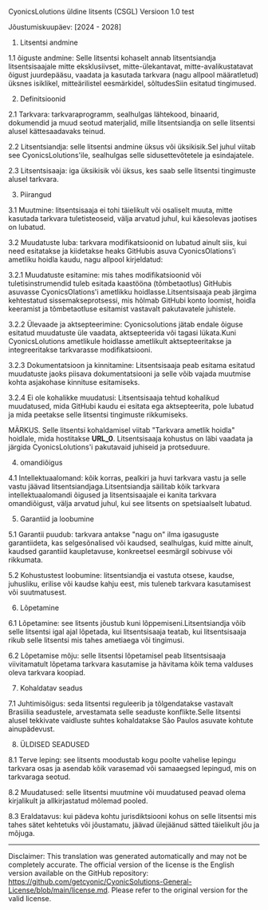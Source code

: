 CyonicsLolutions üldine litsents (CSGL)
Versioon 1.0 test

Jõustumiskuupäev: [2024 - 2028]

1. Litsentsi andmine

1.1 õiguste andmine: Selle litsentsi kohaselt annab litsentsiandja litsentsisaajale mitte eksklusiivset, mitte-ülekantavat, mitte-avalikustatavat õigust juurdepääsu, vaadata ja kasutada tarkvara (nagu allpool määratletud) üksnes isiklikel, mitteärilistel eesmärkidel, sõltudesSiin esitatud tingimused.

2. Definitsioonid

2.1 Tarkvara: tarkvaraprogramm, sealhulgas lähtekood, binaarid, dokumendid ja muud seotud materjalid, mille litsentsiandja on selle litsentsi alusel kättesaadavaks teinud.

2.2 Litsentsiandja: selle litsentsi andmine üksus või üksikisik.Sel juhul viitab see CyonicsLolutions'ile, sealhulgas selle sidusettevõtetele ja esindajatele.

2.3 Litsentsisaaja: iga üksikisik või üksus, kes saab selle litsentsi tingimuste alusel tarkvara.

3. Piirangud

3.1 Muutmine: litsentsisaaja ei tohi täielikult või osaliselt muuta, mitte kasutada tarkvara tuletisteoseid, välja arvatud juhul, kui käesolevas jaotises on lubatud.

3.2 Muudatuste luba: tarkvara modifikatsioonid on lubatud ainult siis, kui need esitatakse ja kiidetakse heaks GitHubis asuva CyonicsOlations'i ametliku hoidla kaudu, nagu allpool kirjeldatud:

3.2.1 Muudatuste esitamine: mis tahes modifikatsioonid või tuletisinstrumendid tuleb esitada kaastööna (tõmbetaotlus) GitHubis asuvasse CyonicsOlations'i ametlikku hoidlasse.Litsentsisaaja peab järgima kehtestatud sissemakseprotsessi, mis hõlmab GitHubi konto loomist, hoidla keeramist ja tõmbetaotluse esitamist vastavalt pakutavatele juhistele.

3.2.2 Ülevaade ja aktsepteerimine: Cyonicsolutions jätab endale õiguse esitatud muudatuste üle vaadata, aktsepteerida või tagasi lükata.Kuni CyonicsLolutions ametlikule hoidlasse ametlikult aktsepteeritakse ja integreeritakse tarkvarasse modifikatsiooni.

3.2.3 Dokumentatsioon ja kinnitamine: Litsentsisaaja peab esitama esitatud muudatuste jaoks piisava dokumentatsiooni ja selle võib vajada muutmise kohta asjakohase kinnituse esitamiseks.

3.2.4 Ei ole kohalikke muudatusi: Litsentsisaaja tehtud kohalikud muudatused, mida GitHubi kaudu ei esitata ega aktsepteerita, pole lubatud ja mida peetakse selle litsentsi tingimuste rikkumiseks.

MÄRKUS. Selle litsentsi kohaldamisel viitab "Tarkvara ametlik hoidla" hoidlale, mida hostitakse __URL_0__. Litsentsisaaja kohustus on läbi vaadata ja järgida CyonicsLolutions'i pakutavaid juhiseid ja protseduure.

4. omandiõigus

4.1 Intellektuaalomand: kõik korras, pealkiri ja huvi tarkvara vastu ja selle vastu jäävad litsentsiandjaga.Litsentsiandja säilitab kõik tarkvara intellektuaalomandi õigused ja litsentsisaajale ei kanita tarkvara omandiõigust, välja arvatud juhul, kui see litsents on spetsiaalselt lubatud.

5. Garantiid ja loobumine

5.1 Garantii puudub: tarkvara antakse "nagu on" ilma igasuguste garantiideta, kas selgesõnalised või kaudsed, sealhulgas, kuid mitte ainult, kaudsed garantiid kaupletavuse, konkreetsel eesmärgil sobivuse või rikkumata.

5.2 Kohustustest loobumine: litsentsiandja ei vastuta otsese, kaudse, juhusliku, erilise või kaudse kahju eest, mis tuleneb tarkvara kasutamisest või suutmatusest.

6. Lõpetamine

6.1 Lõpetamine: see litsents jõustub kuni lõppemiseni.Litsentsiandja võib selle litsentsi igal ajal lõpetada, kui litsentsisaaja teatab, kui litsentsisaaja rikub selle litsentsi mis tahes ametiaega või tingimusi.

6.2 Lõpetamise mõju: selle litsentsi lõpetamisel peab litsentsisaaja viivitamatult lõpetama tarkvara kasutamise ja hävitama kõik tema valduses oleva tarkvara koopiad.

7. Kohaldatav seadus

7.1 Juhtimisõigus: seda litsentsi reguleerib ja tõlgendatakse vastavalt Brasiilia seadustele, arvestamata selle seaduste konflikte.Selle litsentsi alusel tekkivate vaidluste suhtes kohaldatakse São Paulos asuvate kohtute ainupädevust.

8. ÜLDISED SEADUSED

8.1 Terve leping: see litsents moodustab kogu poolte vahelise lepingu tarkvara osas ja asendab kõik varasemad või samaaegsed lepingud, mis on tarkvaraga seotud.

8.2 Muudatused: selle litsentsi muutmine või muudatused peavad olema kirjalikult ja allkirjastatud mõlemad pooled.

8.3 Eraldatavus: kui pädeva kohtu jurisdiktsiooni kohus on selle litsentsi mis tahes sätet kehtetuks või jõustamatu, jäävad ülejäänud sätted täielikult jõu ja mõjuga.

---
Disclaimer: This translation was generated automatically and may not be completely accurate. The official version of the license is the English version available on the GitHub repository: https://github.com/getcyonic/CyonicSolutions-General-License/blob/main/license.md. Please refer to the original version for the valid license.